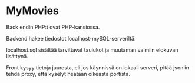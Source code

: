 # MyMovies

Back endin PHP:t ovat PHP-kansiossa. 

Backend hakee tiedostot localhost-mySQL-serveriltä. 

localhost.sql sisältää tarvittavat taulukot ja muutaman valmiin elokuvan lisättynä.

Front kysyy tietoja juuresta, eli jos käynnissä on lokaali serveri, pitää jsoniin tehdä proxy, että kyselyt heataan oikeasta portista.
